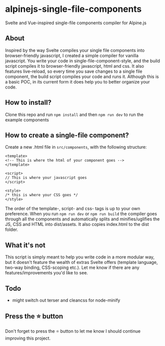 # alpinejs-single-file-components
Svelte and Vue-inspired single-file components compiler for Alpine.js

## About
Inspired by the way Svelte compiles your single file components into browser-friendly javascript, I created a simple compiler for vanilla javascript. You write your code in single-file-component-style, and the build script compiles it to browser-friendly javascript, html and css. It also features live-reload, so every time you save changes to a single file component, the build script compiles your code and runs it. Although this is a basic POC, in its current form it does help you to better organize your code.

## How to install?

Clone this repo and run `npm install` and then `npm run dev` to run the example components

## How to create a single-file component?

Create a new .html file in `src/components`, with the following structure:

```
<template>
<!-- This is where the html of your component goes -->
</template>

<script>
// This is where your javascript goes
</script>

<style>
/* this is where your CSS goes */
</style>
```

The order of the template-, script- and css- tags is up to your own preference. When you run `npm run dev` or `npm run build` the compiler goes through all the components and automatically splits and minifies/uglifies the JS, CSS and HTML into dist/assets. It also copies index.html to the dist folder.

## What it's not

This script is simply meant to help you write code in a more modular way, but it doesn't feature the wealth of extras Svelte offers (template language, two-way binding, CSS-scoping etc.). Let me know if there are any features/improvements you'd like to see.

## Todo
- might switch out terser and cleancss for node-minify

## Press the :star: button
Don't forget to press the :star: button to let me know I should continue improving this project.
